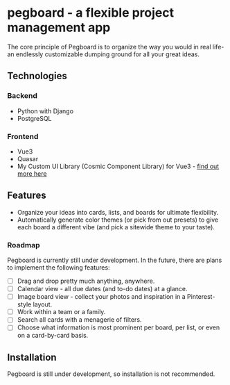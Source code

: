 # pegboard - a flexible project management app
The core principle of Pegboard is to organize the way you would in real life- an endlessly customizable dumping ground for all your great ideas.

## Technologies

### Backend
* Python with Django
* PostgreSQL

### Frontend
* Vue3
* Quasar
* My Custom UI Library (Cosmic Component Library) for Vue3 - [find out more here](https://github.com/audse/cosmic-library)

## Features
* Organize your ideas into cards, lists, and boards for ultimate flexibility.
* Automatically generate color themes (or pick from out presets) to give each board a different vibe (and pick a sitewide theme to your taste).

### Roadmap
Pegboard is currently still under development. In the future, there are plans to implement the following features:
- [ ] Drag and drop pretty much anything, anywhere.
- [ ] Calendar view - all due dates (and to-do dates) at a glance.
- [ ] Image board view - collect your photos and inspiration in a Pinterest-style layout.
- [ ] Work within a team or a family.
- [ ] Search all cards with a menagerie of filters.
- [ ] Choose what information is most prominent per board, per list, or even on a card-by-card basis.

## Installation
Pegboard is still under development, so installation is not recommended.
